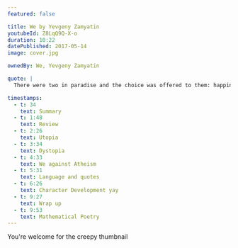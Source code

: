```yaml
---
featured: false

title: We by Yevgeny Zamyatin
youtubeId: Z8LqQ9Q-X-o
duration: 10:22
datePublished: 2017-05-14
image: cover.jpg

ownedBy: We, Yevgeny Zamyatin

quote: |
  There were two in paradise and the choice was offered to them: happiness without freedom, or freedom without happiness

timestamps:
  - t: 34
    text: Summary
  - t: 1:48
    text: Review
  - t: 2:26
    text: Utopia
  - t: 3:34
    text: Dystopia
  - t: 4:33
    text: We against Atheism
  - t: 5:31
    text: Language and quotes
  - t: 6:26
    text: Character Development yay
  - t: 9:27
    text: Wrap up
  - t: 9:53
    text: Mathematical Poetry
---
```


You're welcome for the creepy thumbnail
